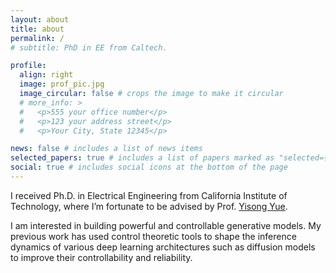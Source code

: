 ```yaml
---
layout: about
title: about
permalink: /
# subtitle: PhD in EE from Caltech.

profile:
  align: right
  image: prof_pic.jpg
  image_circular: false # crops the image to make it circular
  # more_info: >
  #   <p>555 your office number</p>
  #   <p>123 your address street</p>
  #   <p>Your City, State 12345</p>

news: false # includes a list of news items
selected_papers: true # includes a list of papers marked as "selected={true}"
social: true # includes social icons at the bottom of the page
---
```


I received Ph.D. in Electrical Engineering from California Institute of Technology, where I’m fortunate to be advised by Prof. [Yisong Yue](http://www.yisongyue.com). 

I am interested in building powerful and controllable generative models. My previous work has used control theoretic tools to shape the inference dynamics of various deep learning architectures such as diffusion models to improve their controllability and reliability.
